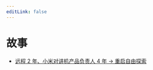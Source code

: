 ```yaml
---
editLink: false
---
```


# 故事

* [远程 2 年、小米对讲机产品负责人 4 年 → 重启自由探索](./2020/telework-freestyle-explore)
